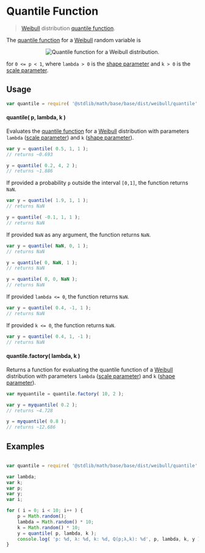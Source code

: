 Quantile Function
===
> [Weibull][Weibull] distribution [quantile function][quantile-function].

<!-- <intro> -->

The [quantile function][quantile-function] for a [Weibull][Weibull] random variable is

<!-- <equation class="equation" label="eq:" align="center" raw="" alt=""> -->
<div class="equation" align="center" data-raw-text="Q(p;k,\lambda) = \lambda {(-\ln(1-p))}^{1/k} " data-equation="eq:quantile_function">
	<img src="" alt="Quantile function for a Weibull distribution.">
	<br>
</div>

for `0 <= p < 1`, where `lambda > 0` is the [shape parameter][shape] and `k > 0` is the [scale parameter][scale].

<!-- </intro> -->

<!-- <usage> -->

## Usage
``` javascript
var quantile = require( '@stdlib/math/base/base/dist/weibull/quantile' );
```

#### quantile( p, lambda, k )

Evaluates the [quantile function][quantile-function] for a [Weibull][weibull] distribution with parameters `lambda` ([scale parameter][scale]) and `k` ([shape parameter][shape]).

``` javascript
var y = quantile( 0.5, 1, 1 );
// returns ~0.693

y = quantile( 0.2, 4, 2 );
// returns ~1.886
```

If provided a probability `p` outside the interval `[0,1]`, the function returns `NaN`.

``` javascript
var y = quantile( 1.9, 1, 1 );
// returns NaN

y = quantile( -0.1, 1, 1 );
// returns NaN
```

If provided `NaN` as any argument, the function returns `NaN`.

``` javascript
var y = quantile( NaN, 0, 1 );
// returns NaN

y = quantile( 0, NaN, 1 );
// returns NaN

y = quantile( 0, 0, NaN );
// returns NaN
```

If provided `lambda <= 0`, the function returns `NaN`.

``` javascript
var y = quantile( 0.4, -1, 1 );
// returns NaN
```

If provided `k <= 0`, the function returns `NaN`.

``` javascript
var y = quantile( 0.4, 1, -1 );
// returns NaN
```

#### quantile.factory( lambda, k )

Returns a function for evaluating the quantile function of a [Weibull][weibull] distribution with parameters `lambda` ([scale parameter][scale]) and `k` ([shape parameter][shape]).

``` javascript
var myquantile = quantile.factory( 10, 2 );

var y = myquantile( 0.2 );
// returns ~4.728

y = myquantile( 0.8 );
// returns ~12.686
```
<!-- </usage> -->

<!-- <examples> -->
## Examples

``` javascript

var quantile = require( '@stdlib/math/base/base/dist/weibull/quantile' );

var lambda;
var k;
var p;
var y;
var i;

for ( i = 0; i < 10; i++ ) {
	p = Math.random();
	lambda = Math.random() * 10;
	k = Math.random() * 10;
	y = quantile( p, lambda, k );
	console.log( 'p: %d, λ: %d, k: %d, Q(p;λ,k): %d', p, lambda, k, y );
}
```
<!-- </examples> -->


<!-- <links> -->
[Weibull]: https://en.wikipedia.org/wiki/Weibull_distribution
[quantile-function]: https://en.wikipedia.org/wiki/Quantile_function
[shape]: https://en.wikipedia.org/wiki/Shape_parameter
[scale]: https://en.wikipedia.org/wiki/Scale_parameter
<!-- </links> -->
